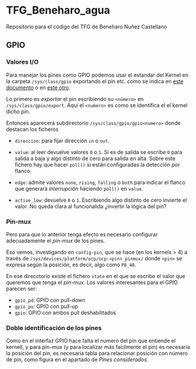 # TFG_Beneharo_agua
Repositorio para el código del TFG de Beneharo Nuñez Castellano

## GPIO

### Valores I/O

Para manejar los pines como GPIO podemos usar el estandar del Kernel
en la carpeta `/sys/class/gpio` exportando el pin etc. como
se indica en [este documento](https://elinux.org/GPIO)
o en [este otro](https://www.mjmwired.net/kernel/Documentation/gpio).

Lo primero es *exportar* el pin escribiendo su `<número>` en
`/sys/class/gpio/export`. Aquí el `<numero>` es como se identifica
el el kernel dicho pin.

Entonces aparecerá subdirectorio `/sys/class/gpio/gpio<numero>` donde
destacan los ficheros

- `direccion`: para fijar dirección `in` o `out`.

- `value`: al leer devuelve valores `0` o `1`. Si es de salida
se escribe `0` para salida a baja y algo distinto de cero para
salida en alta.
Sobre este fichero hay que hacer `poll()` si están configuradas
la detección por flanco.

- `edge`: admite valores `none`, `rising`, `falling` o `both` para
indicar el flanco que generará *interrupción* haciendo `poll()` en
`value`.

- `active_low`: devuelve `0` o `1`. Escribiendo algo distinto de cero
invierte el valor. No queda clara al funcionalida ¿invertir la lógica
del pin?

### Pin-mux

Pero para que lo anterior tenga efecto es necesario configurar adecuadamente
el *pin-mux* de los pines.

Eso vemos, investigando en `config-pin`, que se hace
(en los kernels > 4) a través de
`/sys/devices/platform/ocp/ocp:<pin>_pinmux/`
donde `<pin>` se expresa según la posición, es decir, algo como `P8_40`.

En ese direcctorio existe el fichero `state` en el que se escribe el
valor que queremos que tenga el *pin-mux*.
Los valores interesantes para el GPIO parecen ser:

- `gpio_pd`: GPIO con pull-down
- `gpio_pu`: GPIO con pull-up
- `gpio`: GPIO con ambos pull deshabilitados

### Doble identificación de los pines

Como en el interfaz GPIO hace falta el numero del pin que entiende
el kernell, y para pin-mux (y para localizar más facilmente el pin)
es necesaria la posición del pin, es necesaria tabla para relacionar
posición con número de pin, como figura en el apartado de
*Pines considerados*.
